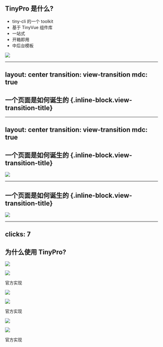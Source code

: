## TinyPro 是什么?

<div flex gap-2 justify-between mt-8 >

<v-clicks>

- tiny-cli 的一个 toolkit
- 基于 TinyVue 组件库
- 一站式
- 开箱即用
- 中后台模板

</v-clicks>

<v-clicks>

<img src="/images/tiny-pro.png" w-100 rounded-sm/>

</v-clicks>

</div>

---
layout: center
transition: view-transition
mdc: true
---

## 一个页面是如何诞生的 {.inline-block.view-transition-title}

---
layout: center
transition: view-transition
mdc: true
---

## 一个页面是如何诞生的 {.inline-block.view-transition-title}

<img src="/images/old.svg" size-full class="view-transition-img" />

<!--
一个传统的页面通常是由 UI + 工程师完成。工程师拿到设计图后进行开发, 在代码中配置路由/菜单/国际化词条。工程师需要负责一些与开发任务不相关的事情，例如国际化、菜单。

为什么说菜单和开发任务不相关，因为实际部分菜单可能需要权限，如果某个角色没有某个权限，那么就不展示这个菜单。
-->

---

## 一个页面是如何诞生的 {.inline-block.view-transition-title}

<img src="/images/new.svg" size-full class="view-transition-img" />

<!--
为此我们开发了TinyPro, 工程师只需要去开发接口和页面, 而剩下的一人或多人可以通过TinyPro的接口来在线的更改角色，权限，国际化词条等。

这样就减轻了工程师的压力，成员的利用率也更高(不会造成“一核有难多核围观”的情况)
-->

---
clicks: 7
---

## 为什么使用 TinyPro?

<div grid grid-cols-3 grid-justify-items-center gap-4 transform transform-translate-y-15
>

<div flex flex-col shrink-0 grow-0 items-center justify-between gap-4>

<img src="/images/ruoyi.png"
w-20
h-20
v-click="1"
v-motion
:initial="{scale: 0, opacity: 0, y: 100}"
:click-1="{scale: 1, opacity: 1, y: 100}"
:click-4="{y: 0, transition: {type: 'linear'}}"
/>

<img src="/images/ruoyi-preview.png" w-full v-click="4" :delay="200" />

<div w-full flex items-center justify-center v-click="5">

<span>官方实现</span>

</div>

</div>

<div flex flex-col shrink-0 grow-0 items-center justify-between gap-4>

<img src="/images/ant-design.png"
w-20
h-20
v-click="2"
v-motion
:initial="{scale: 0, opacity: 0, y: 100}"
:click-1="{scale: 1, opacity: 1, y: 100}"
:click-4="{y: 0, transition: {type: 'linear'}}"
/>

<img src="/images/ant-design-pro.png" w-full v-click="4" :delay="200" />

<div w-full flex items-center justify-center v-click="6">

<span>官方实现</span>

</div>

</div>

<div flex flex-col shrink-0 grow-0 items-center justify-between gap-4>

<img src="/images/arco-design.png" w-20 h-20 v-click="3"
v-motion
:initial="{scale: 0, opacity: 0, y: 100}"
:click-2="{scale: 1, opacity: 1, y: 100}"
:click-4="{y: 0, transition: {type: 'linear'}}"
/>

<img src="/images/arco-design-pro.png" w-full v-click="4" :delay="200" />

<div v-click="7" w-full flex items-center justify-center>

<span>官方实现</span>

</div>

</div>

</div>

<!--
所以我们为什么要使用TinyPro呢？明明还有很多产品。例如

- RuoYi
- Ant Pro
- Arco Pro

当然在这里我先声明一点. 并不是其他产品不好，每个产品都有他们独自的特点。

RuoYi作为老牌的后端管理系统, 虽说也有前后端分离版本, 但官方实现似乎是Vue2，技术栈相对较老

AntPro和ArcoPro实际上都只是一个前端的模板，没有相应的后端。

Ruoyi,AntPro,ArcoPro 的前端国际化管理并没有使用接口的方法，而是直接塞进了前端里。

TinyPro则提供了包括但不仅限于
-->
